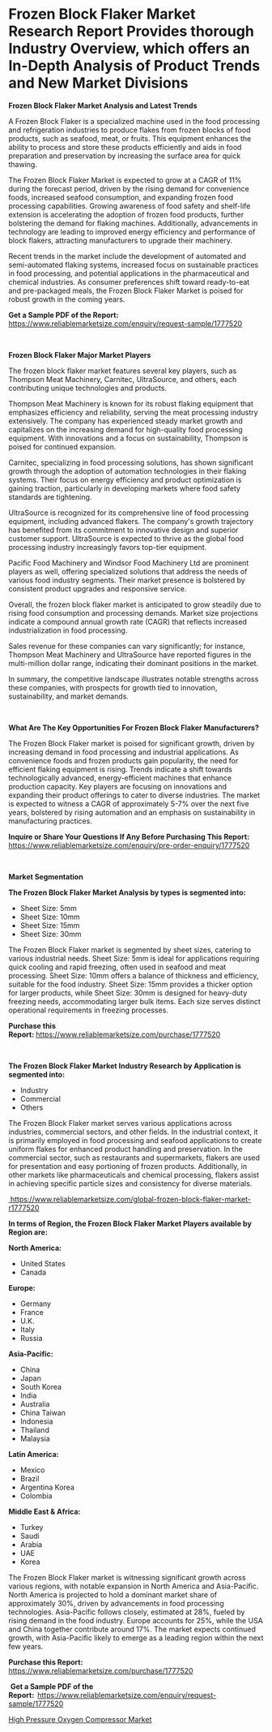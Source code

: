 <p><h1>Frozen Block Flaker Market Research Report Provides thorough Industry Overview, which offers an In-Depth Analysis of Product Trends and New Market Divisions</h1></p><p><strong>Frozen Block Flaker Market Analysis and Latest Trends</strong></p>
<p><p>A Frozen Block Flaker is a specialized machine used in the food processing and refrigeration industries to produce flakes from frozen blocks of food products, such as seafood, meat, or fruits. This equipment enhances the ability to process and store these products efficiently and aids in food preparation and preservation by increasing the surface area for quick thawing.</p><p>The Frozen Block Flaker Market is expected to grow at a CAGR of 11% during the forecast period, driven by the rising demand for convenience foods, increased seafood consumption, and expanding frozen food processing capabilities. Growing awareness of food safety and shelf-life extension is accelerating the adoption of frozen food products, further bolstering the demand for flaking machines. Additionally, advancements in technology are leading to improved energy efficiency and performance of block flakers, attracting manufacturers to upgrade their machinery.</p><p>Recent trends in the market include the development of automated and semi-automated flaking systems, increased focus on sustainable practices in food processing, and potential applications in the pharmaceutical and chemical industries. As consumer preferences shift toward ready-to-eat and pre-packaged meals, the Frozen Block Flaker Market is poised for robust growth in the coming years.</p></p>
<p><strong>Get a Sample PDF of the Report:&nbsp;</strong> <a href="https://www.reliablemarketsize.com/enquiry/request-sample/1777520?utm_campaign=2378&utm_medium=2&utm_source=Github&utm_content=ia&utm_term=18022025&utm_id=frozen-block-flaker">https://www.reliablemarketsize.com/enquiry/request-sample/1777520</a></p>
<p>&nbsp;</p>
<p><strong>Frozen Block Flaker Major Market Players</strong></p>
<p><p>The frozen block flaker market features several key players, such as Thompson Meat Machinery, Carnitec, UltraSource, and others, each contributing unique technologies and products. </p><p>Thompson Meat Machinery is known for its robust flaking equipment that emphasizes efficiency and reliability, serving the meat processing industry extensively. The company has experienced steady market growth and capitalizes on the increasing demand for high-quality food processing equipment. With innovations and a focus on sustainability, Thompson is poised for continued expansion.</p><p>Carnitec, specializing in food processing solutions, has shown significant growth through the adoption of automation technologies in their flaking systems. Their focus on energy efficiency and product optimization is gaining traction, particularly in developing markets where food safety standards are tightening. </p><p>UltraSource is recognized for its comprehensive line of food processing equipment, including advanced flakers. The company's growth trajectory has benefited from its commitment to innovative design and superior customer support. UltraSource is expected to thrive as the global food processing industry increasingly favors top-tier equipment.</p><p>Pacific Food Machinery and Windsor Food Machinery Ltd are prominent players as well, offering specialized solutions that address the needs of various food industry segments. Their market presence is bolstered by consistent product upgrades and responsive service.</p><p>Overall, the frozen block flaker market is anticipated to grow steadily due to rising food consumption and processing demands. Market size projections indicate a compound annual growth rate (CAGR) that reflects increased industrialization in food processing.</p><p>Sales revenue for these companies can vary significantly; for instance, Thompson Meat Machinery and UltraSource have reported figures in the multi-million dollar range, indicating their dominant positions in the market. </p><p>In summary, the competitive landscape illustrates notable strengths across these companies, with prospects for growth tied to innovation, sustainability, and market demands.</p></p>
<p>&nbsp;</p>
<p><strong>What Are The Key Opportunities For Frozen Block Flaker Manufacturers?</strong></p>
<p><p>The Frozen Block Flaker market is poised for significant growth, driven by increasing demand in food processing and industrial applications. As convenience foods and frozen products gain popularity, the need for efficient flaking equipment is rising. Trends indicate a shift towards technologically advanced, energy-efficient machines that enhance production capacity. Key players are focusing on innovations and expanding their product offerings to cater to diverse industries. The market is expected to witness a CAGR of approximately 5-7% over the next five years, bolstered by rising automation and an emphasis on sustainability in manufacturing practices.</p></p>
<p><strong>Inquire or Share Your Questions If Any Before Purchasing This Report:</strong> <a href="https://www.reliablemarketsize.com/enquiry/pre-order-enquiry/1777520?utm_campaign=2378&utm_medium=2&utm_source=Github&utm_content=ia&utm_term=18022025&utm_id=frozen-block-flaker">https://www.reliablemarketsize.com/enquiry/pre-order-enquiry/1777520</a></p>
<p>&nbsp;</p>
<p><strong>Market Segmentation</strong></p>
<p><strong>The Frozen Block Flaker Market Analysis by types is segmented into:</strong></p>
<p><ul><li>Sheet Size: 5mm</li><li>Sheet Size: 10mm</li><li>Sheet Size: 15mm</li><li>Sheet Size: 30mm</li></ul></p>
<p><p>The Frozen Block Flaker market is segmented by sheet sizes, catering to various industrial needs. Sheet Size: 5mm is ideal for applications requiring quick cooling and rapid freezing, often used in seafood and meat processing. Sheet Size: 10mm offers a balance of thickness and efficiency, suitable for the food industry. Sheet Size: 15mm provides a thicker option for larger products, while Sheet Size: 30mm is designed for heavy-duty freezing needs, accommodating larger bulk items. Each size serves distinct operational requirements in freezing processes.</p></p>
<p><strong>Purchase this Report:&nbsp;</strong><a href="https://www.reliablemarketsize.com/purchase/1777520?utm_campaign=2378&utm_medium=2&utm_source=Github&utm_content=ia&utm_term=18022025&utm_id=frozen-block-flaker">https://www.reliablemarketsize.com/purchase/1777520</a></p>
<p>&nbsp;</p>
<p><strong>The Frozen Block Flaker Market Industry Research by Application is segmented into:</strong></p>
<p><ul><li>Industry</li><li>Commercial</li><li>Others</li></ul></p>
<p><p>The Frozen Block Flaker market serves various applications across industries, commercial sectors, and other fields. In the industrial context, it is primarily employed in food processing and seafood applications to create uniform flakes for enhanced product handling and preservation. In the commercial sector, such as restaurants and supermarkets, flakers are used for presentation and easy portioning of frozen products. Additionally, in other markets like pharmaceuticals and chemical processing, flakers assist in achieving specific particle sizes and consistency for diverse materials.</p></p>
<p><a href="https://www.reliablemarketsize.com/global-frozen-block-flaker-market-r1777520?utm_campaign=2378&utm_medium=2&utm_source=Github&utm_content=ia&utm_term=18022025&utm_id=frozen-block-flaker">&nbsp;https://www.reliablemarketsize.com/global-frozen-block-flaker-market-r1777520</a></p>
<p><strong>In terms of Region, the Frozen Block Flaker Market Players available by Region are:</strong></p>
<p>
    <p> <strong> North America: </strong>
        <ul>
            <li>United States</li>
            <li>Canada</li>
        </ul>
        </p> 
    <p> <strong> Europe: </strong>
        <ul>
            <li>Germany</li>
            <li>France</li>
            <li>U.K.</li>
            <li>Italy</li>
            <li>Russia</li>
        </ul>
        </p> 
    <p> <strong> Asia-Pacific: </strong>
        <ul>
            <li>China</li>
            <li>Japan</li>
            <li>South Korea</li>
            <li>India</li>
            <li>Australia</li>
            <li>China Taiwan</li>
            <li>Indonesia</li>
            <li>Thailand</li>
            <li>Malaysia</li>
        </ul>
        </p> 
    <p> <strong> Latin America: </strong>
        <ul>
            <li>Mexico</li>
            <li>Brazil</li>
            <li>Argentina Korea</li>
            <li>Colombia</li>
        </ul>
        </p> 
    <p> <strong> Middle East & Africa: </strong>
        <ul>
            <li>Turkey</li>
            <li>Saudi</li>
            <li>Arabia</li>
            <li>UAE</li>
            <li>Korea</li>
        </ul>
    </p>
    </p>
<p><p>The Frozen Block Flaker market is witnessing significant growth across various regions, with notable expansion in North America and Asia-Pacific. North America is projected to hold a dominant market share of approximately 30%, driven by advancements in food processing technologies. Asia-Pacific follows closely, estimated at 28%, fueled by rising demand in the food industry. Europe accounts for 25%, while the USA and China together contribute around 17%. The market expects continued growth, with Asia-Pacific likely to emerge as a leading region within the next few years.</p></p>
<p><strong>Purchase this Report: </strong><a href="https://www.reliablemarketsize.com/purchase/1777520?utm_campaign=2378&utm_medium=2&utm_source=Github&utm_content=ia&utm_term=18022025&utm_id=frozen-block-flaker">https://www.reliablemarketsize.com/purchase/1777520</a></p>
<p>&nbsp;<strong>Get a Sample PDF of the Report:&nbsp;&nbsp;</strong><a href="https://www.reliablemarketsize.com/enquiry/request-sample/1777520?utm_campaign=2378&utm_medium=2&utm_source=Github&utm_content=ia&utm_term=18022025&utm_id=frozen-block-flaker">https://www.reliablemarketsize.com/enquiry/request-sample/1777520</a></p>
<p><strong></strong></p>
<p><p><a href="https://github.com/schwminh2001101/Market-Research-Report-List-1/blob/main/high-pressure-oxygen-compressor-market.md?utm_campaign=2378&utm_medium=2&utm_source=Github&utm_content=ia&utm_term=18022025&utm_id=frozen-block-flaker">High Pressure Oxygen Compressor Market</a></p></p>
